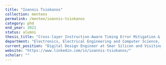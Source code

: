 ```yaml
---
title: "Ioannis Tsiokanos"
collection: mentees
permalink: /mentee/ioannis-tsiokanos
category: phd
end_year: 2021
status: alumni
thesis_title: "Cross-layer Instruction-Aware Timing Error Mitigation & Evaluation for Energy Efficient Dependable Architectures"
department: "Electronics, Electrical Engineering and Computer Science, Queen's University Belfast (co-advised with Georgios Karakonstantis)"
current_position: "Digital Design Engineer at Smar Silicon and Visiting Scholar at Queen's University Belfast"
website: "https://www.linkedin.com/in/ioannis-tsiokanos/"
scholar: ""
---
```

